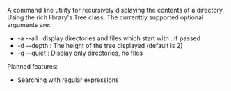 A command line utility for recursively displaying the contents of a directory. Using
the rich library's Tree class. The currenttly supported optional arguments are:

 - -a --all : display directories and files  which start with . if passed
 - -d --depth : The height of the tree displayed (default is 2)
 - -q --quiet : Display only directories, no files

Planned features:
 - Searching with regular expressions
